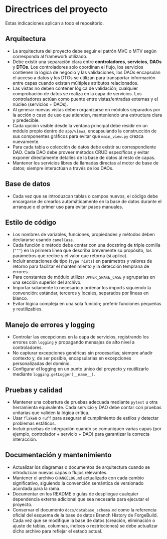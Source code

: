 # Directrices del proyecto

Estas indicaciones aplican a todo el repositorio.

## Arquitectura
- La arquitectura del proyecto debe seguir el patrón MVC o MTV según corresponda al framework utilizado.
- Debe existir una separación clara entre **controladores**, **servicios**, **DAOs** y **DTOs**. Los controladores solo coordinan el flujo, los servicios contienen la lógica de negocio y las validaciones, los DAOs encapsulan el acceso a datos y los DTOs se utilizan para transportar información entre capas cuando existan múltiples atributos relacionados.
- Las vistas no deben contener lógica de validación; cualquier comprobación de datos se realiza en la capa de servicios. Los controladores actúan como puente entre vistas/entradas externas y el núcleo (servicios + DAOs).
- Al generar nuevas vistas deben organizarse en módulos separados por la acción o caso de uso que atienden, manteniendo una estructura clara y predecible.
- Cada opción visible desde la ventana principal debe residir en un módulo propio dentro de `app/views`, encapsulando la construcción de sus componentes gráficos para evitar que `main_view.py` crezca nuevamente.
- Para cada tabla o colección de datos debe existir su correspondiente DAO. Cada DAO debe proveer métodos CRUD específicos y evitar exponer directamente detalles de la base de datos al resto de capas.
- Mantener los servicios libres de llamadas directas al motor de base de datos; siempre interactúan a través de los DAOs.

## Base de datos
- Cada vez que se introduzcan tablas o campos nuevos, el código debe encargarse de crearlos automáticamente en la base de datos durante el arranque o el primer uso para evitar pasos manuales.

## Estilo de código
- Los nombres de variables, funciones, propiedades y métodos deben declararse usando `camelCase`.
- Cada función o método debe contar con una docstring de triple comilla (`"""`) en la primera línea que describa brevemente su propósito, los parámetros que recibe y el valor que retorna (si aplica).
- Incluir anotaciones de tipo (`type hints`) en parámetros y valores de retorno para facilitar el mantenimiento y la detección temprana de errores.
- Para constantes de módulo utilizar `UPPER_SNAKE_CASE` y agruparlas en una sección superior del archivo.
- Importar solamente lo necesario y ordenar los imports siguiendo la convención: estándar, terceros y locales, separados por líneas en blanco.
- Evitar lógica compleja en una sola función; preferir funciones pequeñas y reutilizables.

## Manejo de errores y logging
- Controlar las excepciones en la capa de servicios, registrando los errores con `logging` y propagando mensajes de alto nivel a controladores.
- No capturar excepciones genéricas sin procesarlas; siempre añadir contexto y, de ser posible, encapsularlas en excepciones personalizadas del dominio.
- Configurar el logging en un punto único del proyecto y reutilizarlo mediante `logging.getLogger(__name__)`.

## Pruebas y calidad
- Mantener una cobertura de pruebas adecuada mediante `pytest` u otra herramienta equivalente. Cada servicio y DAO debe contar con pruebas unitarias que validen la lógica crítica.
- Usar `flake8` o `ruff` para asegurar el cumplimiento de estilos y detectar problemas estáticos.
- Incluir pruebas de integración cuando se comuniquen varias capas (por ejemplo, controlador + servicio + DAO) para garantizar la correcta interacción.

## Documentación y mantenimiento
- Actualizar los diagramas o documentos de arquitectura cuando se introduzcan nuevas capas o flujos relevantes.
- Mantener el archivo `CHANGELOG.md` actualizado con cada cambio significativo, siguiendo la convención semántica de versionado acordada para la rama.
- Documentar en los README o guías de despliegue cualquier dependencia externa adicional que sea necesaria para ejecutar el proyecto.
- Conservar el documento `docs/database_schema.md` como la referencia oficial del esquema de la base de datos Branch History de ForgeBuild. Cada vez que se modifique la base de datos (creación, eliminación o ajuste de tablas, columnas, índices o restricciones) se debe actualizar dicho archivo para reflejar el estado actual.
